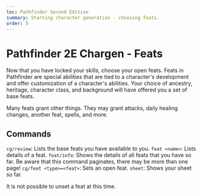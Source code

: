 ```yaml
---
toc: Pathfinder Second Edition
summary: Starting character generation - choosing feats.
order: 5
---
```


# Pathfinder 2E Chargen - Feats

Now that you have locked your skills, choose your open feats. Feats in Pathfinder are special abilities that are tied to a character's development and offer customization of a character's abilities. Your choice of ancestry, heritage, character class, and background will have offered you a set of base feats. 

Many feats grant other things. They may grant attacks, daily healing changes, another feat, spells, and more. 

## Commands

`cg/review`: Lists the base feats you have available to you.
`feat <name>`: Lists details of a feat.
`feat/info`: Shows the details of all feats that you have so far. Be aware that this command paginates, there may be more than one page!
`cg/feat <type>=<feat>`: Sets an open feat.
`sheet`: Shows your sheet so far.

It is not possible to unset a feat at this time.
